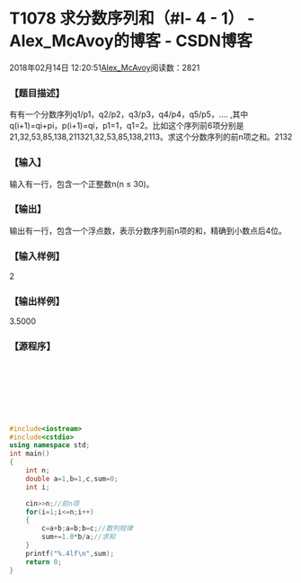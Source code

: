 # T1078	求分数序列和（#Ⅰ- 4 - 1） - Alex_McAvoy的博客 - CSDN博客





2018年02月14日 12:20:51[Alex_McAvoy](https://me.csdn.net/u011815404)阅读数：2821








### 【题目描述】

有有一个分数序列q1/p1，q2/p2，q3/p3，q4/p4，q5/p5，.... ,其中q(i+1)=qi+pi，p(i+1)=qi，p1=1，q1=2。比如这个序列前6项分别是21,32,53,85,138,211321,32,53,85,138,2113。求这个分数序列的前n项之和。2132

### 【输入】

输入有一行，包含一个正整数n(n ≤ 30)。

### 【输出】

输出有一行，包含一个浮点数，表示分数序列前n项的和，精确到小数点后4位。

### 【输入样例】

2

### 【输出样例】

3.5000


### 【源程序】


```cpp

```

```cpp

```

```cpp

```

```cpp

```

```cpp

```

```cpp

```

```cpp

```

```cpp

```

```cpp
#include<iostream>
#include<cstdio>
using namespace std;
int main()
{
	int n;
	double a=1,b=1,c,sum=0;
	int i;

	cin>>n;//前n项
	for(i=1;i<=n;i++)
	{		
		c=a+b;a=b;b=c;//数列规律
		sum+=1.0*b/a;//求和
	}
	printf("%.4lf\n",sum);
	return 0;
}
```








